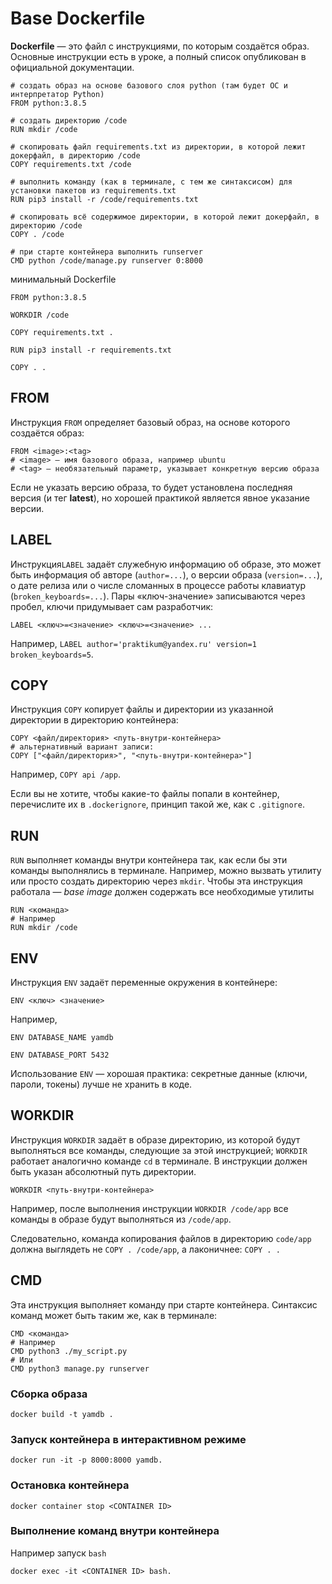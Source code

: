 # Base Dockerfile
**Dockerfile** — это файл с инструкциями, по которым создаётся образ.
Основные инструкции есть в уроке, а полный список опубликован в официальной документации.

```shell
# создать образ на основе базового слоя python (там будет ОС и интерпретатор Python)
FROM python:3.8.5

# создать директорию /code
RUN mkdir /code

# скопировать файл requirements.txt из директории, в которой лежит докерфайл, в директорию /code
COPY requirements.txt /code

# выполнить команду (как в терминале, с тем же синтаксисом) для установки пакетов из requirements.txt
RUN pip3 install -r /code/requirements.txt

# скопировать всё содержимое директории, в которой лежит докерфайл, в директорию /code
COPY . /code

# при старте контейнера выполнить runserver 
CMD python /code/manage.py runserver 0:8000
```

минимальный Dockerfile
```shell
FROM python:3.8.5

WORKDIR /code

COPY requirements.txt .

RUN pip3 install -r requirements.txt

COPY . .
```

## FROM
Инструкция `FROM` определяет базовый образ, на основе которого создаётся образ:
```shell
FROM <image>:<tag>
# <image> — имя базового образа, например ubuntu
# <tag> — необязательный параметр, указывает конкретную версию образа

```
Если не указать версию образа, то будет установлена последняя версия (и тег **latest**), но хорошей практикой является явное указание версии.

## LABEL
Инструкция`LABEL` задаёт служебную информацию об образе, это может быть информация об авторе (`author=...`), о версии образа (`version=...`), о дате релиза или о числе сломанных в процессе работы клавиатур (`broken_keyboards=...`). Пары «ключ-значение» записываются через пробел, ключи придумывает сам разработчик:
```shell
LABEL <ключ>=<значение> <ключ>=<значение> ...
```
Например, `LABEL author='praktikum@yandex.ru' version=1 broken_keyboards=5`.

## COPY
Инструкция `COPY` копирует файлы и директории из указанной директории в директорию контейнера:
```shell
COPY <файл/директория> <путь-внутри-контейнера>
# альтернативный вариант записи:
COPY ["<файл/директория>", "<путь-внутри-контейнера>"]
```
Например, `COPY api /app`.

Если вы не хотите, чтобы какие-то файлы попали в контейнер, перечислите их в `.dockerignore`, принцип такой же, как с `.gitignore`.

## RUN
`RUN` выполняет команды внутри контейнера так, как если бы эти команды выполнялись в терминале. Например, можно вызвать утилиту или просто создать директорию через `mkdir`. Чтобы эта инструкция работала — *base image* должен содержать все необходимые утилиты
```shell
RUN <команда>
# Например
RUN mkdir /code
```

## ENV
Инструкция `ENV` задаёт переменные окружения в контейнере:
```shell
ENV <ключ> <значение>
```
Например,
```shell
ENV DATABASE_NAME yamdb
```
```shell
ENV DATABASE_PORT 5432
```
Использование `ENV` — хорошая практика: секретные данные (ключи, пароли, токены) лучше не хранить в коде.

## WORKDIR
Инструкция `WORKDIR` задаёт в образе директорию, из которой будут выполняться все команды, следующие за этой инструкцией; `WORKDIR` работает аналогично команде `cd` в терминале. В инструкции должен быть указан абсолютный путь директории.
```shell
WORKDIR <путь-внутри-контейнера>
```
Например, после выполнения инструкции `WORKDIR /code/app` все команды в образе будут выполняться из `/code/app`.

Следовательно, команда копирования файлов в директорию `code/app` должна выглядеть не `COPY . /code/app`, а лаконичнее: `COPY . .`

## CMD
Эта инструкция выполняет команду при старте контейнера. Синтаксис команд может быть таким же, как в терминале:
```shell
CMD <команда>
# Например
CMD python3 ./my_script.py
# Или
CMD python3 manage.py runserver
```

### Сборка образа
```shell
docker build -t yamdb .
```

### Запуск контейнера в интерактивном режиме
```shell
docker run -it -p 8000:8000 yamdb.
```

### Остановка контейнера
```shell
docker container stop <CONTAINER ID>
```

### Выполнение команд внутри контейнера
Например запуск `bash`
```shell
docker exec -it <CONTAINER ID> bash.
```
